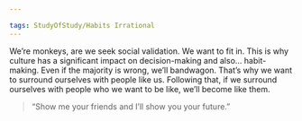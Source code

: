 ```yaml
---

tags: StudyOfStudy/Habits Irrational 
---
```


We’re monkeys, are we seek social validation. We want to fit in. This is why culture has a significant impact on decision-making and also… habit-making. Even if the majority is wrong, we’ll bandwagon. That’s why we want to surround ourselves with people like us. Following that, if we surround ourselves with people who we want to be like, we’ll become like them.

> “Show me your friends and I’ll show you your future.”